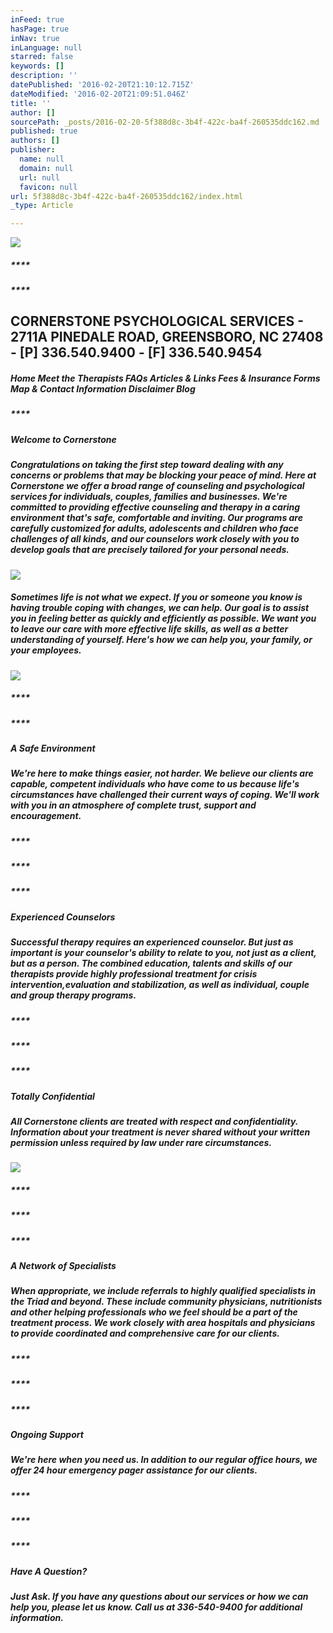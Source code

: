 ```yaml
---
inFeed: true
hasPage: true
inNav: true
inLanguage: null
starred: false
keywords: []
description: ''
datePublished: '2016-02-20T21:10:12.715Z'
dateModified: '2016-02-20T21:09:51.046Z'
title: ''
author: []
sourcePath: _posts/2016-02-20-5f388d8c-3b4f-422c-ba4f-260535ddc162.md
published: true
authors: []
publisher:
  name: null
  domain: null
  url: null
  favicon: null
url: 5f388d8c-3b4f-422c-ba4f-260535ddc162/index.html
_type: Article

---
```

![](https://the-grid-user-content.s3-us-west-2.amazonaws.com/89251a85-39a7-485d-9913-3113fdcef395.jpg)

##### ****

##### ****

## CORNERSTONE PSYCHOLOGICAL SERVICES - 2711A PINEDALE ROAD, GREENSBORO, NC 27408 - \[P\] 336.540.9400 - \[F\] 336.540.9454

##### Home     Meet the Therapists     FAQs     Articles & Links     Fees & Insurance          Forms     Map & Contact Information     Disclaimer     Blog

##### ****

##### **Welcome to Cornerstone**

##### Congratulations on taking the first step toward dealing with any concerns or problems that may be blocking your peace of mind. Here at Cornerstone we offer a broad range of counseling and psychological services for individuals, couples, families and businesses. We're committed to providing effective counseling and therapy in a caring environment that's safe, comfortable and inviting. Our programs are carefully customized for adults, adolescents and children who face challenges of all kinds, and our counselors work closely with you to develop goals that are precisely tailored for your personal needs.
![](https://imgflo.herokuapp.com/graph/vahj1ThiexotieMo/feff59b2651dd0811a2cb2ebbaa7756f/passthrough.jpg?height=480&input=https%3A%2F%2Fs3-us-west-2.amazonaws.com%2Fthe-grid-img%2Fp%2Fb25ee9187db7bd9f198fdac6a082d1e53e6944c2.jpg&width=640)

##### Sometimes life is not what we expect. If you or someone you know is having trouble coping with changes, we can help. Our goal is to assist you in feeling better as quickly and efficiently as possible. We want you to leave our care with more effective life skills, as well as a better understanding of yourself. Here's how we can help you, your family, or your employees.
![](https://s3-us-west-2.amazonaws.com/the-grid-img/p/dd08c03e47d8ff207d65134fa245960e60147292.jpg)

##### ****

##### ****

##### **A Safe Environment**

##### We're here to make things easier, not harder. We believe our clients are capable, competent individuals who have come to us because life's circumstances have challenged their current ways of coping. We'll work with you in an atmosphere of complete trust, support and encouragement.

##### ****

##### ****

##### ****

##### **Experienced Counselors**

##### Successful therapy requires an experienced counselor. But just as important is your counselor's ability to relate to you, not just as a client, but as a person. The combined education, talents and skills of our therapists provide highly professional treatment for crisis intervention,evaluation and stabilization, as well as individual, couple and group therapy programs.

##### ****

##### ****

##### ****

##### **Totally Confidential**

##### All Cornerstone clients are treated with respect and confidentiality. Information about your treatment is never shared without your written permission unless required by law under rare circumstances.
![](https://s3-us-west-2.amazonaws.com/the-grid-img/p/b4798e56d4b51e4ee4b6c21d6bdc1a443a71a4fd.jpg)

##### ****

##### ****

##### ****

##### **A Network of Specialists**

##### When appropriate, we include referrals to highly qualified specialists in the Triad and beyond. These include community physicians, nutritionists and other helping professionals who we feel should be a part of the treatment process. We work closely with area hospitals and physicians to provide coordinated and comprehensive care for our clients.

##### ****

##### ****

##### ****

##### **Ongoing Support**

##### We're here when you need us. In addition to our regular office hours, we offer 24 hour emergency pager assistance for our clients.

##### ****

##### ****

##### ****

##### **Have A Question?**

##### Just Ask. If you have any questions about our services or how we can help you, please let us know. Call us at 336-540-9400 for additional information.